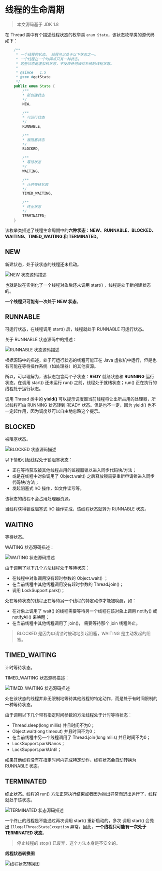 # 线程的生命周期



> 本文源码基于 JDK 1.8

在 Thread 类中有个描述线程状态的枚举类 ``enum State``，该状态枚举类的源代码如下：

```java
	/**
     * 一个线程的状态。 线程可以处于以下状态之一。
     * 一个线程在一个时间点只有一种状态。
     * 这些状态是虚拟机状态，不反应任何操作系统的线程状态。
     *
     * @since   1.5
     * @see #getState
     */
    public enum State {
        /**
        * 新创建状态
        */
        NEW,

        /**
        * 可运行状态
        */
        RUNNABLE,

        /**
        * 被阻塞状态
        */
        BLOCKED,

        /**
        * 等待状态
        */
        WAITING,

        /**
        * 计时等待状态
        */
        TIMED_WAITING,

        /**
        * 终止状态
        */
        TERMINATED;
    }
```

该枚举类描述了线程生命周期中的**六种状态：NEW、RUNNABLE、BLOCKED、WAITING、TIMED_WAITING 和 TERMINATED**。



## NEW

新建状态，处于该状态的线程还未启动。

![NEW 状态源码描述](https://upload-images.jianshu.io/upload_images/3297676-8a8a6ffd06c26f9b.png?imageMogr2/auto-orient/strip%7CimageView2/2/w/1240)

也就是说在实例化了一个线程对象后还未调用 start() ，线程是处于新创建状态的。

**一个线程只可能有一次处于 NEW 状态**。



## RUNNABLE

可运行状态，在线程调用 start() 后，线程就处于 RUNNABLE 可运行状态。

关于 RUNNABLE 状态源码中的描述：

![RUNNABLE 状态源码描述](https://upload-images.jianshu.io/upload_images/3297676-70151a48971bbc32.png?imageMogr2/auto-orient/strip%7CimageView2/2/w/1240)

根据源码中的描述，处于可运行状态的线程可能正在 Java 虚拟机中运行，但是也有可能在等待操作系统（如处理器）的其他资源。

所以，可以理解为，该状态包含两个子状态：**REDY** 就绪状态和 **RUNNING** 运行状态。在调用 start() 还未运行 run() 之前，线程处于就绪状态；run() 正在执行的线程处于运行状态。

调用 Thread 类中的 **yield()** 可以提示调度器当前线程将让出所占用的处理器，所以线程可由 RUNNING 状态转到 READY 状态。但是也不一定，因为 yield() 也不一定起作用，因为调度器可以自由地忽略这个提示。



## BLOCKED

被阻塞状态。

![BLOCKED 状态源码描述](https://upload-images.jianshu.io/upload_images/3297676-371c216cad32724c.png?imageMogr2/auto-orient/strip%7CimageView2/2/w/1240)

以下情形引起线程处于锁阻塞状态：

- 正在等待获取被其他线程占用的监视器锁以进入同步代码块/方法；
- 或是在线程中对象调用了 Object.wait() 之后释放锁需要重新申请锁进入同步代码块/方法；
- 发起阻塞式 I/O 操作，如文件读写等。

该状态的线程不会占用处理器资源。

当线程获得锁或阻塞式 I/O 操作完成，该线程状态就转为 RUNNABLE 状态。



## WAITING

等待状态。

WAITING 状态源码描述：

![WAITING 状态源码描述](https://upload-images.jianshu.io/upload_images/3297676-6721a6a915d94c55.png?imageMogr2/auto-orient/strip%7CimageView2/2/w/1240)

由于调用了以下几个方法线程处于等待状态：

- 在线程中对象调用没有超时参数的 Object.wait() ；
- 在当前线程中其他线程调用没有超时参数的 Thread.join()；
- 调用 LockSupport.park()；

处在等待状态的线程正在等待另一个线程的特定动作才能被唤醒，如：

- 在对象上调用了 wait() 的线程需要等待另一个线程在该对象上调用 notify() 或 notifyAll() 来唤醒；
- 在当前线程中其他线程调用了 join()， 需要等待那个 join 线程终止。



> BLOCKED 是因为申请锁时被动地引起阻塞，WAITING 是主动发起的阻塞。

## TIMED_WAITING

计时等待状态。

TIMED_WAITING 状态源码描述：

![TIMED_WAITING 状态源码描述](https://upload-images.jianshu.io/upload_images/3297676-05b90f49b70f4601.png?imageMogr2/auto-orient/strip%7CimageView2/2/w/1240)

处在该状态的线程并非无限制地等待其他线程的特定动作，而是处于有时间限制的一种等待状态。

由于调用以下几个带有指定时间参数的方法线程处于计时等待状态：

- Thread.sleep(long millis) 并且时间不为0；
- Object.wait(long timeout) 并且时间不为0；
- 在当前线程中另一个线程调用了 Thread.join(long milis) 并且时间不为0；
- LockSupport.parkNanos；
- LockSupport.parkUntil；

如果其他线程没有在指定时间内完成特定动作，线程状态会自动转换为 RUNNABLE 状态。



## TERMINATED

终止状态。线程的 run() 方法正常执行结束或者因为抛出异常而退出运行了，线程就处于该状态。

![TERMINATED 状态源码描述](https://upload-images.jianshu.io/upload_images/3297676-82d3fad0a25f1721.png?imageMogr2/auto-orient/strip%7CimageView2/2/w/1240)

一个终止的线程是不能通过再次调用 start() 重新启动的，多次 调用 start() 会抛出 `IllegalThreadStateException` 异常。因此，**一个线程只可能有一次处于 TERMINATED 状态**。

> 停止线程的 stop() 已废弃，这个方法本身是不安全的。



**线程状态转换图**

![线程状态转换图](https://upload-images.jianshu.io/upload_images/3297676-703244a2ca438ec4.png?imageMogr2/auto-orient/strip%7CimageView2/2/w/1240)

